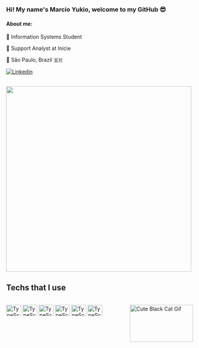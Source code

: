 ### Hi! My name's Marcio Yukio, welcome to my GitHub 😎

#### About me: 

🏫 Information Systems Student

💼 Support Analyst at Inicie

📍 São Paulo, Brazil 🇧🇷

[![Linkedin](https://img.shields.io/badge/LinkedIn-0077B5?style=for-the-badge&logo=linkedin&logoColor=white
)](https://www.linkedin.com/in/marcio-yukio-135ab81b6/)


<div style="display: inline block"><br/>
<img width="500" src="https://github-readme-stats.vercel.app/api?username=marciaokkha&show_icons=true&theme=merko"/>
</div>

## Techs that I use

<div style="display: inline block"><br/>
<img align="center" alt="TypeScript" height="30" width="40" src="https://cdn.jsdelivr.net/gh/devicons/devicon/icons/typescript/typescript-original.svg" />
<img align="center" alt="TypeScript" height="30" width="40" src="https://cdn.jsdelivr.net/gh/devicons/devicon/icons/javascript/javascript-original.svg" />
<img align="center" alt="TypeScript" height="30" width="40" src="https://cdn.jsdelivr.net/gh/devicons/devicon/icons/adonisjs/adonisjs-original.svg" />
<img align="center" alt="TypeScript" height="30" width="40" src="https://cdn.jsdelivr.net/gh/devicons/devicon/icons/nodejs/nodejs-original.svg" />
<img align="center" alt="TypeScript" height="30" width="40" src="https://cdn.jsdelivr.net/gh/devicons/devicon/icons/java/java-original-wordmark.svg" />
<img align="center" alt="TypeScript" height="30" width="40" src="https://cdn.jsdelivr.net/gh/devicons/devicon/icons/spring/spring-original.svg" />
<img align="right" height="100" width="170" alt="Cute Black Cat Gif" src="https://i.giphy.com/media/LmgHHxtKgDsYrVsEOw/giphy.webp" />
</div>
